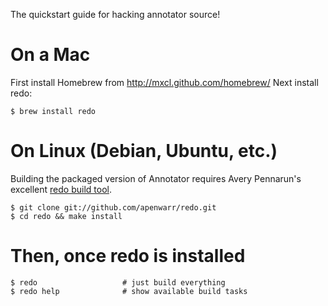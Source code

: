 The quickstart guide for hacking annotator source!

# On a Mac
First install Homebrew from http://mxcl.github.com/homebrew/
Next install redo:

    $ brew install redo

# On Linux (Debian, Ubuntu, etc.)
Building the packaged version of Annotator requires Avery Pennarun's excellent [redo build tool](https://github.com/apenwarr/redo).

    $ git clone git://github.com/apenwarr/redo.git
    $ cd redo && make install
    
# Then, once redo is installed

    $ redo                   # just build everything
    $ redo help              # show available build tasks

